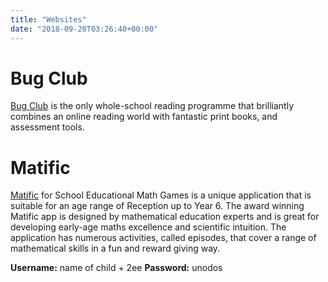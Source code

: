 ```yaml
---
title: "Websites"
date: "2018-09-20T03:26:40+00:00"
---
```



# Bug Club

[Bug Club](https://www.activelearnprimary.co.uk/) is the only whole-school reading programme that brilliantly combines an online reading world with fantastic print books, and assessment tools.

# Matific

[Matific](https://www.matific.com) for School Educational Math Games is a unique application that is suitable for an age range of Reception up to Year 6. The award winning Matific app is designed by mathematical education experts and is great for developing early-age maths excellence and scientific intuition. The application has numerous activities, called episodes, that cover a range of mathematical skills in a fun and reward giving way.

**Username:** name of child + 2ee
**Password:** unodos